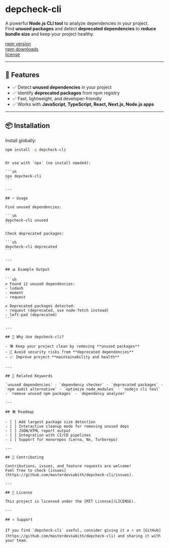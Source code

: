 # depcheck-cli

A powerful **Node.js CLI tool** to analyze dependencies in your project.  
Find **unused packages** and detect **deprecated dependencies** to **reduce bundle size** and keep your project healthy.

[npm version](https://www.npmjs.com/package/depcheck-cli) \
[npm downloads](https://www.npmjs.com/package/depcheck-cli) \
[license](LICENSE)

---

## 🚀 Features

- ✅ Detect **unused dependencies** in your project
- ✅ Identify **deprecated packages** from npm registry
- ✅ Fast, lightweight, and developer-friendly
- ✅ Works with **JavaScript, TypeScript, React, Next.js, Node.js apps**

---

## 📦 Installation

Install globally:

```sh
npm install -g depcheck-cli
```

````

Or use with `npx` (no install needed):

```sh
npx depcheck-cli
```

---

## ⚡ Usage

Find unused dependencies:

```sh
depcheck-cli unused
```

Check deprecated packages:

```sh
depcheck-cli deprecated
```

---

## 📊 Example Output

```sh
✔ Found 12 unused dependencies:
- lodash
- moment
- request

✔ Deprecated packages detected:
- request (deprecated, use node-fetch instead)
- left-pad (deprecated)
```

---

## 🔑 Why Use depcheck-cli?

- 🛠️ Keep your project clean by removing **unused packages**
- 🚨 Avoid security risks from **deprecated dependencies**
- 📈 Improve project **maintainability and health**

---

## 📖 Related Keywords

`unused dependencies` · `dependency checker` · `deprecated packages` · `npm audit alternative` · `optimize node_modules` · `nodejs cli tool` · `remove unused npm packages` · `dependency analyzer`

---

## 🛠 Roadmap

- [ ] Add largest package size detection
- [ ] Interactive cleanup mode for removing unused deps
- [ ] JSON/HTML report output
- [ ] Integration with CI/CD pipelines
- [ ] Support for monorepos (Lerna, Nx, Turborepo)

---

## 🤝 Contributing

Contributions, issues, and feature requests are welcome!
Feel free to check [issues](https://github.com/masterdevsabith/depcheck-cli/issues).

---

## 📜 License

This project is licensed under the [MIT License](LICENSE).

---

## ⭐ Support

If you find `depcheck-cli` useful, consider giving it a ⭐ on [GitHub](https://github.com/masterdevsabith/depcheck-cli) and sharing it with your team.
````
